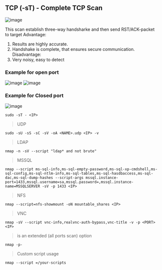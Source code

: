 ## TCP (-sT) - Complete TCP Scan

![image](https://user-images.githubusercontent.com/34310266/169390619-0668d069-5be1-420a-a9f0-b7b20b573076.png)

This scan establish three-way handsharke and then send RST/ACK-packet to target
Advantage:
1) Results are highly accurate.
2) Handshake is complete, that ensures secure communication.
Disadvantage:
1) Very noisy, easy to detect
### Example for open port

![image](https://user-images.githubusercontent.com/34310266/169389899-49f41152-2227-4f78-9394-66382769e25d.png)
![image](https://user-images.githubusercontent.com/34310266/169390032-7e591a43-7abb-4421-9146-4a424f462b8d.png)

### Example for Closed port

![image](https://user-images.githubusercontent.com/34310266/169390919-babd3e5b-0541-4b38-9551-b11cec27533f.png)


````
sudo -sT - <IP>
````
> UDP
````
sudo -sU -sS -sC -sV -oA <NAME>.udp <IP> -v
````
> LDAP
````
nmap -n -sV --script "ldap* and not brute"
````
> MSSQL
````
nmap --script ms-sql-info,ms-sql-empty-password,ms-sql-xp-cmdshell,ms-sql-config,ms-sql-ntlm-info,ms-sql-tables,ms-sql-hasdbaccess,ms-sql-dac,ms-sql-dump-hashes --script-args mssql.instance-port=1433,mssql.username=sa,mssql.password=,mssql.instance-name=MSSQLSERVER -sV -p 1433 <IP>
````
> NFS
````
nmap --script=nfs-showmount -oN mountable_shares <IP>
````
> VNC
````
nmap -sV --script vnc-info,realvnc-auth-bypass,vnc-title -v -p <PORT> <IP>
````
 > is an extended (all ports scan) option
 ````
 nmap -p-
 ````
 > Custom script usage
````
nmap --script =/your-scripts
````
